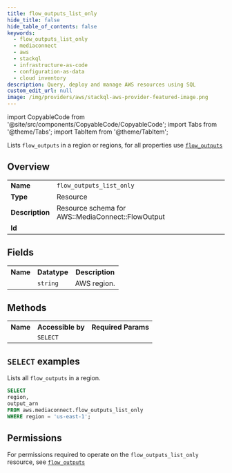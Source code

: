 ```yaml
---
title: flow_outputs_list_only
hide_title: false
hide_table_of_contents: false
keywords:
  - flow_outputs_list_only
  - mediaconnect
  - aws
  - stackql
  - infrastructure-as-code
  - configuration-as-data
  - cloud inventory
description: Query, deploy and manage AWS resources using SQL
custom_edit_url: null
image: /img/providers/aws/stackql-aws-provider-featured-image.png
---
```


import CopyableCode from '@site/src/components/CopyableCode/CopyableCode';
import Tabs from '@theme/Tabs';
import TabItem from '@theme/TabItem';

Lists <code>flow_outputs</code> in a region or regions, for all properties use <a href="/providers/aws/serviceName/flow_outputs/"><code>flow_outputs</code></a>

## Overview
<table><tbody>
<tr><td><b>Name</b></td><td><code>flow_outputs_list_only</code></td></tr>
<tr><td><b>Type</b></td><td>Resource</td></tr>
<tr><td><b>Description</b></td><td>Resource schema for AWS::MediaConnect::FlowOutput</td></tr>
<tr><td><b>Id</b></td><td><CopyableCode code="aws.mediaconnect.flow_outputs_list_only" /></td></tr>
</tbody></table>

## Fields
<table><tbody><tr><th>Name</th><th>Datatype</th><th>Description</th></tr><tr><td><CopyableCode code="region" /></td><td><code>string</code></td><td>AWS region.</td></tr>
</tbody></table>

## Methods

<table><tbody>
  <tr>
    <th>Name</th>
    <th>Accessible by</th>
    <th>Required Params</th>
  </tr>
  <tr>
    <td><CopyableCode code="list_resources" /></td>
    <td><code>SELECT</code></td>
    <td><CopyableCode code="region" /></td>
  </tr>
</tbody></table>

## `SELECT` examples
Lists all <code>flow_outputs</code> in a region.
```sql
SELECT
region,
output_arn
FROM aws.mediaconnect.flow_outputs_list_only
WHERE region = 'us-east-1';
```


## Permissions

For permissions required to operate on the <code>flow_outputs_list_only</code> resource, see <a href="/providers/aws/mediaconnect/flow_outputs/#permissions"><code>flow_outputs</code></a>

